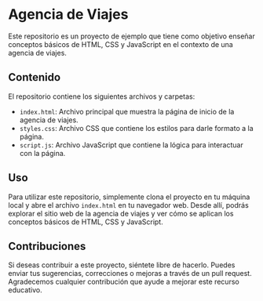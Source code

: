 # Agencia de Viajes

Este repositorio es un proyecto de ejemplo que tiene como objetivo enseñar conceptos básicos de HTML, CSS y JavaScript en el contexto de una agencia de viajes.

## Contenido

El repositorio contiene los siguientes archivos y carpetas:

- `index.html`: Archivo principal que muestra la página de inicio de la agencia de viajes.
- `styles.css`: Archivo CSS que contiene los estilos para darle formato a la página.
- `script.js`: Archivo JavaScript que contiene la lógica para interactuar con la página.

## Uso

Para utilizar este repositorio, simplemente clona el proyecto en tu máquina local y abre el archivo `index.html` en tu navegador web. Desde allí, podrás explorar el sitio web de la agencia de viajes y ver cómo se aplican los conceptos básicos de HTML, CSS y JavaScript.

## Contribuciones

Si deseas contribuir a este proyecto, siéntete libre de hacerlo. Puedes enviar tus sugerencias, correcciones o mejoras a través de un pull request. Agradecemos cualquier contribución que ayude a mejorar este recurso educativo.